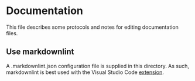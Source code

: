 ﻿# Documentation

This file describes some protocols and notes for editing documentation files.

## Use markdownlint

A .markdownlint.json configuration file is supplied in this directory. 
As such, markdownlint is best used with the Visual Studio Code 
[extension](https://marketplace.visualstudio.com/items?itemName=DavidAnson.vscode-markdownlint).